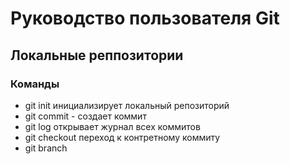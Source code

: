 # Руководство пользователя Git
## Локальные реппозитории
### Команды
* git init инициализирует локальный репозиторий
* git commit - создает коммит
* git log открывает журнал всех коммитов
* git checkout переход к контретному коммиту
* git branch